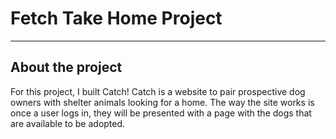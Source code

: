 # Fetch Take Home Project
___
## About the project
For this project, I built Catch! Catch is a website to pair prospective dog owners with
shelter animals looking for a home. The way the site works is once a user logs in, they
will be presented with a page with the dogs that are available to be adopted.